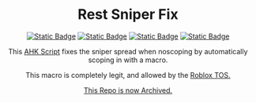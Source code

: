 <h1 align="center">
Rest Sniper Fix
</h1>

<p align="center">
<a href= "https://github.com/rest-sniperfix/LICENSE"><img alt="Static Badge" src="https://img.shields.io/badge/LICENSE-UnLicense-Blue?style=for-the-badge&logo=github&color=blue"></a>
<a href= "https://github.com/MythicRest/rest-sniperfix/releases/tag/Release"><img alt="Static Badge" src="https://img.shields.io/badge/RELEASE-V2.3.0-Blue?style=for-the-badge&color=blue"></a>
<a href= "https://www.autohotkey.com"><img alt="Static Badge" src="https://img.shields.io/badge/MADE%20WITH-AHK-Blue?style=for-the-badge&color=blue"></a>
<a href= "https://github.com/rest-sniperfix"><img alt="Static Badge" src="https://img.shields.io/badge/Archived-Blue?style=for-the-badge&color=yellow"></a>


</p>

<p align="center">
This <a href= https://www.autohotkey.com/>AHK Script</a> fixes the sniper spread when noscoping
by automatically scoping in with a macro.
</p>

<p align="center">
This macro is completely legit, and allowed by the <a href= https://en.help.roblox.com/hc/en-us/articles/115004647846-Roblox-Terms-of-Use/>Roblox TOS.
</p>

<p align="center">
This Repo is now Archived.
</p>

